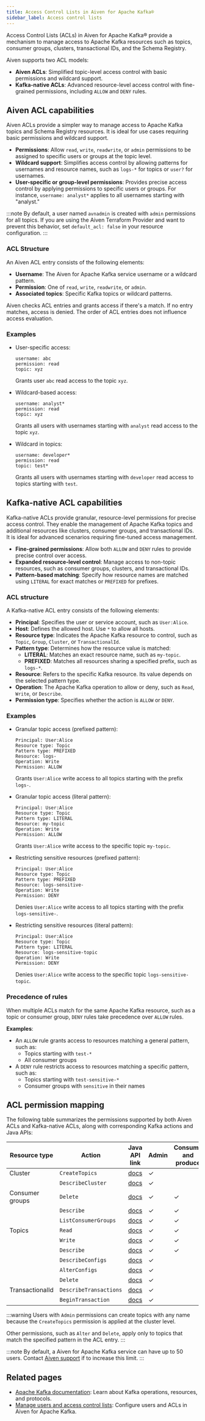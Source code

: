 ```yaml
---
title: Access Control Lists in Aiven for Apache Kafka®
sidebar_label: Access control lists
---
```


Access Control Lists (ACLs) in Aiven for Apache Kafka® provide a mechanism to manage access to Apache Kafka resources such as topics, consumer groups, clusters, transactional IDs, and the Schema Registry.

Aiven supports two ACL models:

- **Aiven ACLs**: Simplified topic-level access control with basic permissions and
  wildcard support.
- **Kafka-native ACLs**: Advanced resource-level access control with fine-grained
  permissions, including `ALLOW` and `DENY` rules.

## Aiven ACL capabilities

Aiven ACLs provide a simpler way to manage access to Apache Kafka topics and Schema
Registry resources. It is ideal for use cases requiring basic permissions and wildcard
support.

- **Permissions**: Allow `read`, `write`, `readwrite`, or `admin` permissions to be
  assigned to specific users or groups at the topic level.
- **Wildcard support**: Simplifies access control by allowing patterns for usernames
  and resource names, such as `logs-*` for topics or `user?` for usernames.
- **User-specific or group-level permissions**: Provides precise access control by
  applying permissions to specific users or groups. For instance, `username: analyst*`
  applies to all usernames starting with "analyst."

:::note
By default, a user named `avnadmin` is created with `admin` permissions for all
topics. If you are using the Aiven Terraform Provider and want to prevent this behavior,
set `default_acl: false` in your resource configuration.
:::

### ACL Structure

An Aiven ACL entry consists of the following elements:

- **Username**: The Aiven for Apache Kafka service username or a wildcard pattern.
- **Permission**: One of `read`, `write`, `readwrite`, or `admin`.
- **Associated topics**: Specific Kafka topics or wildcard patterns.

Aiven checks ACL entries and grants access if there's a match. If no entry matches,
access is denied. The order of ACL entries does not
influence access evaluation.

### Examples

- User-specific access:

  ```plaintext
  username: abc
  permission: read
  topic: xyz
  ```

  Grants user `abc` read access to the topic `xyz`.

- Wildcard-based access:

  ```plaintext
  username: analyst*
  permission: read
  topic: xyz
  ```

  Grants all users with usernames starting with `analyst` read access to the topic `xyz`.

- Wildcard in topics:

  ```plaintext
  username: developer*
  permission: read
  topic: test*
  ```

  Grants all users with usernames starting with `developer` read access to topics
  starting with `test`.

## Kafka-native ACL capabilities

Kafka-native ACLs provide granular, resource-level permissions for precise access
control. They enable the management of Apache Kafka topics and additional resources
like clusters, consumer groups, and transactional IDs. It is ideal for
advanced scenarios requiring fine-tuned access management.

- **Fine-grained permissions**: Allow both `ALLOW` and `DENY` rules to provide
  precise control over access.
- **Expanded resource-level control**: Manage access to non-topic resources,
  such as consumer groups, clusters, and transactional IDs.
- **Pattern-based matching**: Specify how resource names are matched using `LITERAL`
  for exact matches or `PREFIXED` for prefixes.

### ACL structure

A Kafka-native ACL entry consists of the following elements:

- **Principal**: Specifies the user or service account, such as `User:Alice`.
- **Host**: Defines the allowed host. Use `*` to allow all hosts.
- **Resource type**: Indicates the Apache Kafka resource to control, such as `Topic`,
  `Group`, `Cluster`, or `TransactionalId`.
- **Pattern type**: Determines how the resource value is matched:
  - **LITERAL**: Matches an exact resource name, such as `my-topic`.
  - **PREFIXED**: Matches all resources sharing a specified prefix, such as `logs-*`.
- **Resource**: Refers to the specific Kafka resource. Its value depends on the selected pattern type.
- **Operation**: The Apache Kafka operation to allow or deny, such as `Read`, `Write`, or
  `Describe`.
- **Permission type**: Specifies whether the action is `ALLOW` or `DENY`.

### Examples

- Granular topic access (prefixed pattern):

  ```plaintext
  Principal: User:Alice
  Resource type: Topic
  Pattern type: PREFIXED
  Resource: logs-
  Operation: Write
  Permission: ALLOW
  ```

  Grants `User:Alice` write access to all topics starting with the prefix `logs-`.

- Granular topic access (literal pattern):

  ```plaintext
  Principal: User:Alice
  Resource type: Topic
  Pattern type: LITERAL
  Resource: my-topic
  Operation: Write
  Permission: ALLOW
  ```

  Grants `User:Alice` write access to the specific topic `my-topic`.

- Restricting sensitive resources (prefixed pattern):

  ```plaintext
  Principal: User:Alice
  Resource type: Topic
  Pattern type: PREFIXED
  Resource: logs-sensitive-
  Operation: Write
  Permission: DENY
  ```

  Denies `User:Alice` write access to all topics starting with the prefix `logs-sensitive-`.

- Restricting sensitive resources (literal pattern):

  ```plaintext
  Principal: User:Alice
  Resource type: Topic
  Pattern type: LITERAL
  Resource: logs-sensitive-topic
  Operation: Write
  Permission: DENY
  ```

  Denies `User:Alice` write access to the specific topic `logs-sensitive-topic`.

### Precedence of rules

When multiple ACLs match for the same Apache Kafka resource, such as a topic or
consumer group, `DENY` rules take precedence over `ALLOW` rules.

**Examples**:

- An `ALLOW` rule grants access to resources matching a general pattern, such as:
  - Topics starting with `test-*`
  - All consumer groups
- A `DENY` rule restricts access to resources matching a specific pattern, such as:
  - Topics starting with `test-sensitive-*`
  - Consumer groups with `sensitive` in their names


## ACL permission mapping

The following table summarizes the permissions supported by both Aiven ACLs and
Kafka-native ACLs, along with corresponding Kafka actions and Java APIs:

|  Resource type    |  Action                |  Java API link                                                                                                            |  Admin  |  Consume and produce  |  Produce  |  Consume  |  Aiven ACLs  |  Kafka-native ACLs  |
|----------------------|--------------------------|-----------------------------------------------------------------------------------------------------------------------------|-----------|--------------------------|-------------|-------------|----------------|-----------------------|
|  Cluster           | `CreateTopics`          | [docs](https://kafka.apache.org/30/javadoc/org/apache/kafka/clients/admin/Admin.html#createTopics(java.util.Collection))     | ✓         |                          |             |             | ✓              | ✓                    |
|                      | `DescribeCluster`       | [docs](https://kafka.apache.org/30/javadoc/org/apache/kafka/clients/admin/Admin.html#describeCluster())                     | ✓         |                          |             |             |                | ✓                    |
|  Consumer groups   | `Delete`                | [docs](https://kafka.apache.org/30/javadoc/org/apache/kafka/clients/admin/Admin.html#deleteConsumerGroups(java.util.Collection)) | ✓         | ✓                        |             | ✓           | ✓              | ✓                    |
|                      | `Describe`              | [docs](https://kafka.apache.org/30/javadoc/org/apache/kafka/clients/admin/Admin.html#describeConsumerGroups(java.util.Collection)) | ✓         | ✓                        |             | ✓           | ✓              | ✓                    |
|                      | `ListConsumerGroups`    | [docs](https://kafka.apache.org/30/javadoc/org/apache/kafka/clients/admin/Admin.html#listConsumerGroups(org.apache.kafka.clients.admin.ListConsumerGroupsOptions)) | ✓         | ✓                        |             | ✓           | ✓              | ✓                    |
|  Topics            | `Read`                  | [docs](https://kafka.apache.org/30/javadoc/org/apache/kafka/clients/consumer/KafkaConsumer.html#poll(java.time.Duration))    | ✓         | ✓                        |             | ✓           | ✓              | ✓                    |
|                      | `Write`                 | [docs](https://kafka.apache.org/30/javadoc/org/apache/kafka/clients/producer/KafkaProducer.html#send(org.apache.kafka.clients.producer.ProducerRecord,org.apache.kafka.clients.producer.Callback)) | ✓         | ✓                        | ✓           |             | ✓              | ✓                    |
|                      | `Describe`              | [docs](https://kafka.apache.org/30/javadoc/org/apache/kafka/clients/admin/Admin.html#listTransactions())                    | ✓         | ✓                        | ✓           | ✓           | ✓              | ✓                    |
|                      | `DescribeConfigs`       | [docs](https://kafka.apache.org/30/javadoc/org/apache/kafka/clients/admin/Admin.html#describeConfigs(java.util.Map))         | ✓         |                          |             |             |                | ✓                    |
|                      | `AlterConfigs`          | [docs](https://kafka.apache.org/30/javadoc/org/apache/kafka/clients/admin/Admin.html#alterConfigs(java.util.Map))           | ✓         |                          |             |             |                | ✓                    |
|                      | `Delete`                | [docs](https://kafka.apache.org/30/javadoc/org/apache/kafka/clients/admin/Admin.html#deleteTopics(java.util.Collection))     | ✓         |                          |             |             | ✓              | ✓                    |
|  TransactionalId   | `DescribeTransactions`  | [docs](https://kafka.apache.org/30/javadoc/org/apache/kafka/clients/admin/Admin.html#describeTransactions(java.util.Collection)) | ✓         |                          | ✓           |             |                | ✓                    |
|                      | `BeginTransaction`      | [docs](https://kafka.apache.org/30/javadoc/org/apache/kafka/clients/producer/KafkaProducer.html#beginTransaction())         | ✓         |                          | ✓           |             |                | ✓                    |

:::warning
Users with `Admin` permissions can create topics with any name because the
`CreateTopics` permission is applied at the cluster level.

Other permissions, such as `Alter` and `Delete`, apply only to topics that match
the specified pattern in the ACL entry.
:::

:::note
By default, a Aiven for Apache Kafka service can have up to 50 users. Contact
[Aiven support](mailto:support@aiven.io) if to increase this limit.
:::

## Related pages

- [Apache Kafka documentation](https://kafka.apache.org/documentation/#operations_resources_and_protocols):
  Learn about Kafka operations, resources, and protocols.
- [Manage users and access control lists](/docs/products/kafka/howto/manage-acls):
  Configure users and ACLs in Aiven for Apache Kafka.
